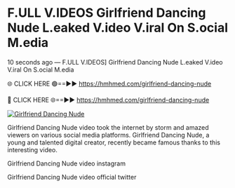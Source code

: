 # F.ULL V.IDEOS Girlfriend Dancing Nude L.eaked V.ideo V.iral On S.ocial M.edia

10 seconds ago — F.ULL V.IDEOS] Girlfriend Dancing Nude L.eaked V.ideo V.iral On S.ocial M.edia

🌐 CLICK HERE 🟢==►► https://hmhmed.com/girlfriend-dancing-nude

🔴 CLICK HERE 🌐==►► https://hmhmed.com/girlfriend-dancing-nude

[![Girlfriend Dancing Nude](https://i.imgur.com/dJHk4Zq.gif)](https://hmhmed.com/girlfriend-dancing-nude)

Girlfriend Dancing Nude video took the internet by storm and amazed viewers on various social media platforms. Girlfriend Dancing Nude, a young and talented digital creator, recently became famous thanks to this interesting video.

Girlfriend Dancing Nude video instagram

Girlfriend Dancing Nude video official twitter